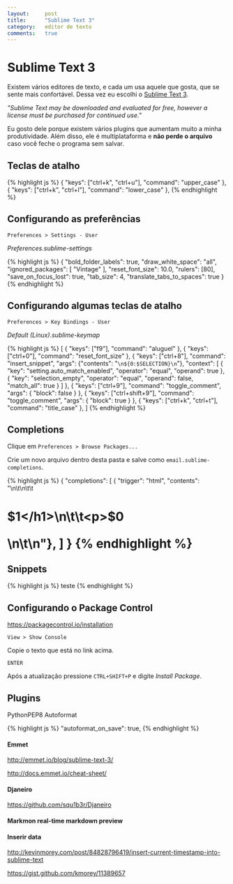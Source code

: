 ```yaml
---
layout:     post
title:      "Sublime Text 3"
category:   editor de texto
comments:   true
---
```


# Sublime Text 3

Existem vários editores de texto, e cada um usa aquele que gosta, que se sente mais confortável. Dessa vez eu escolhi o [Sublime Text 3][0].

*"Sublime Text may be downloaded and evaluated for free, however a license must be purchased for continued use."*

Eu gosto dele porque existem vários plugins que aumentam muito a minha produtividade. Além disso, ele é multiplataforma e **não perde o arquivo** caso você feche o programa sem salvar.

## Teclas de atalho

{% highlight js %}
{ "keys": ["ctrl+k", "ctrl+u"], "command": "upper_case" },
{ "keys": ["ctrl+k", "ctrl+l"], "command": "lower_case" },
{% endhighlight %}

## Configurando as preferências

`Preferences > Settings - User`

*Preferences.sublime-settings*

{% highlight js %}
{
    "bold_folder_labels": true,
    "draw_white_space": "all",
    "ignored_packages":
    [
        "Vintage"
    ],
    "reset_font_size": 10.0,
    "rulers": [80],
    "save_on_focus_lost": true,
    "tab_size": 4,
    "translate_tabs_to_spaces": true
}
{% endhighlight %}


## Configurando algumas teclas de atalho

`Preferences > Key Bindings - User`

*Default (Linux).sublime-keymap*

{% highlight js %}
[
    { "keys": ["f9"], "command": "aluguel" },
    { "keys": ["ctrl+0"], "command": "reset_font_size" },
    { "keys": ["ctrl+8"], "command": "insert_snippet", "args": {"contents": "```\n${0:$SELECTION}\n```"}, "context":
        [
            { "key": "setting.auto_match_enabled", "operator": "equal", "operand": true },
            { "key": "selection_empty", "operator": "equal", "operand": false, "match_all": true }
        ]
    },
    { "keys": ["ctrl+9"], "command": "toggle_comment", "args": { "block": false } },
    { "keys": ["ctrl+shift+9"], "command": "toggle_comment", "args": { "block": true } },
    { "keys": ["ctrl+k", "ctrl+t"], "command": "title_case" },
]
{% endhighlight %}

## Completions

Clique em `Preferences > Browse Packages...`

Crie um novo arquivo dentro desta pasta e salve como `email.sublime-completions`.

{% highlight js %}
{
    "completions":
    [
        { "trigger": "html", "contents": "<html>\n\t<body>\n\t\t<h1>$1</h1>\n\t\t<p>$0</p>\n\t</body>\n</html>"},
    ]
}
{% endhighlight %}

## Snippets

{% highlight js %}
<snippet>
    <content><![CDATA[
Nome: ${1:seu_nome}
Email ${2:seu_email}
Descrição ${3:Lorem ipsum dolor sit amet.}
]]></content>
    <!-- Optional: Set a tabTrigger to define how to trigger the snippet -->
    <tabTrigger>teste</tabTrigger>
    <!-- Optional: Set a scope to limit where the snippet will trigger -->
    <!-- <scope>source.python</scope> -->
</snippet>
{% endhighlight %}

## Configurando o Package Control

https://packagecontrol.io/installation

`View > Show Console`

Copie o texto que está no link acima.

`ENTER`

Após a atualização pressione `CTRL+SHIFT+P` e digite *Install Package*.


## Plugins

PythonPEP8 Autoformat

{% highlight js %}
"autoformat_on_save": true,
{% endhighlight %}

#### Emmet

http://emmet.io/blog/sublime-text-3/

http://docs.emmet.io/cheat-sheet/

#### Djaneiro

https://github.com/squ1b3r/Djaneiro

#### Markmon real-time markdown preview


#### Inserir data

http://kevinmorey.com/post/84828796419/insert-current-timestamp-into-sublime-text

https://gist.github.com/kmorey/11389657

[0]: https://www.sublimetext.com/3